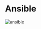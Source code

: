 # Ansible

![ansible](https://user-images.githubusercontent.com/110179866/188429209-7fea49b6-400f-4de1-8eab-90651cb46838.jpeg)


